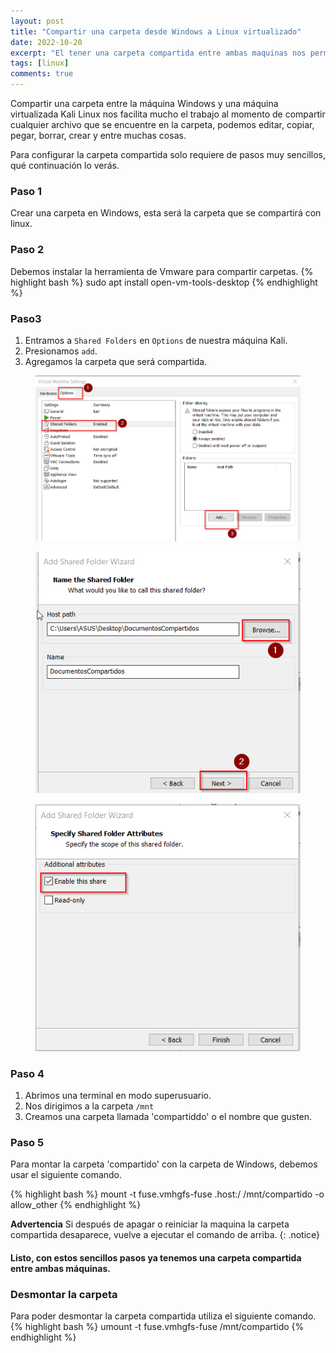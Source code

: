 ```yaml
---
layout: post
title: "Compartir una carpeta desde Windows a Linux virtualizado"
date: 2022-10-20
excerpt: "El tener una carpeta compartida entre ambas maquinas nos permite realizar un mejor trabajo ya que todo lo que tengamos en esa carpeta sera de facil acceso por ambas partes, configurandolo con sencillos pasos."
tags: [linux]
comments: true
---
```


Compartir una carpeta entre la máquina Windows y una máquina virtualizada Kali Linux nos facilita mucho el trabajo al momento de compartir cualquier archivo que se encuentre en la carpeta, podemos editar, copiar, pegar, borrar, crear y entre muchas cosas.

Para configurar la carpeta compartida solo requiere de pasos muy sencillos, qué continuación lo verás.

### Paso 1
Crear una carpeta en Windows, esta será  la carpeta que se compartirá con linux.
### Paso 2
Debemos instalar la herramienta de Vmware para compartir carpetas.
{% highlight bash %}
sudo apt install open-vm-tools-desktop
{% endhighlight %}

### Paso3
1. Entramos a `Shared Folders` en  `Options` de nuestra máquina Kali.
2. Presionamos `add`.
3. Agregamos la carpeta que será compartida.

<figure>
        <a href="/imagenes/CarpetaWinLinux/2.png"><img src="/imagenes/CarpetaWinLinux/2.png"></a>
</figure>
<figure>
        <a href="/imagenes/CarpetaWinLinux/3.png"><img src="/imagenes/CarpetaWinLinux/3.png"></a>
</figure>
<figure>
        <a href="/imagenes/CarpetaWinLinux/4.png"><img src="/imagenes/CarpetaWinLinux/4.png"></a>
</figure>

### Paso 4
1. Abrimos una terminal en modo superusuario.
2. Nos dirigimos a la carpeta `/mnt`
3. Creamos una carpeta llamada 'compartiddo' o el nombre que gusten.

### Paso 5
Para montar la carpeta 'compartido' con la carpeta de Windows, debemos usar el siguiente comando.

{% highlight bash %}
mount -t fuse.vmhgfs-fuse .host:/ /mnt/compartido -o allow_other
{% endhighlight %}

**Advertencia** Si después de apagar o reiniciar la maquina la carpeta compartida desaparece, vuelve a ejecutar el comando de arriba. 
{: .notice}

#### Listo, con estos sencillos pasos ya tenemos una carpeta compartida entre ambas máquinas.

### Desmontar la carpeta
Para poder desmontar la carpeta compartida utiliza el siguiente comando.
{% highlight bash %}
umount -t fuse.vmhgfs-fuse /mnt/compartido
{% endhighlight %}

